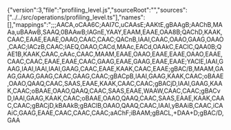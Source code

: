 {"version":3,"file":"profiling_level.js","sourceRoot":"","sources":["../../src/operations/profiling_level.ts"],"names":[],"mappings":";;;AACA,oCAA6C;AAI7C,uCAAsE;AAKtE,gBAAgB;AAChB,MAAa,uBAAwB,SAAQ,0BAAwB;IAGnE,YAAY,EAAM,EAAE,OAA8B;QAChD,KAAK,CAAC,EAAE,EAAE,OAAO,CAAC,CAAC;QACnB,IAAI,CAAC,OAAO,GAAG,OAAO,CAAC;IACzB,CAAC;IAEQ,OAAO,CACd,MAAc,EACd,OAAkC,EAClC,QAA0B;QAE1B,KAAK,CAAC,cAAc,CAAC,MAAM,EAAE,OAAO,EAAE,EAAE,OAAO,EAAE,CAAC,CAAC,EAAE,EAAE,CAAC,GAAG,EAAE,GAAG,EAAE,EAAE;YAClE,IAAI,GAAG,IAAI,IAAI,IAAI,GAAG,CAAC,EAAE,KAAK,CAAC,EAAE;gBAC/B,MAAM,GAAG,GAAG,GAAG,CAAC,GAAG,CAAC;gBACpB,IAAI,GAAG,KAAK,CAAC;oBAAE,OAAO,QAAQ,CAAC,SAAS,EAAE,KAAK,CAAC,CAAC;gBACjD,IAAI,GAAG,KAAK,CAAC;oBAAE,OAAO,QAAQ,CAAC,SAAS,EAAE,WAAW,CAAC,CAAC;gBACvD,IAAI,GAAG,KAAK,CAAC;oBAAE,OAAO,QAAQ,CAAC,SAAS,EAAE,KAAK,CAAC,CAAC;gBACjD,kBAAkB;gBAClB,OAAO,QAAQ,CAAC,IAAI,yBAAiB,CAAC,iCAAiC,GAAG,EAAE,CAAC,CAAC,CAAC;aAChF;iBAAM;gBACL,+DAA+D;gBAC/D,GAA